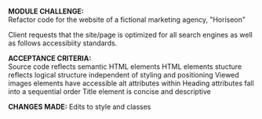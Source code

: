 **MODULE CHALLENGE:**  
Refactor code for the website of a fictional marketing agency, "Horiseon"

Client requests that the site/page is optimized for all search engines as well as follows accessibiity standards.

**ACCEPTANCE CRITERIA:**    
Source code reflects semantic HTML elements
HTML elements stucture reflects logical structure independent of styling and positioning
Viewed images elements have accessible alt attributes within
Heading attributes fall into a sequential order
Title element is concise and descriptive

**CHANGES MADE:**
Edits to style and classes











